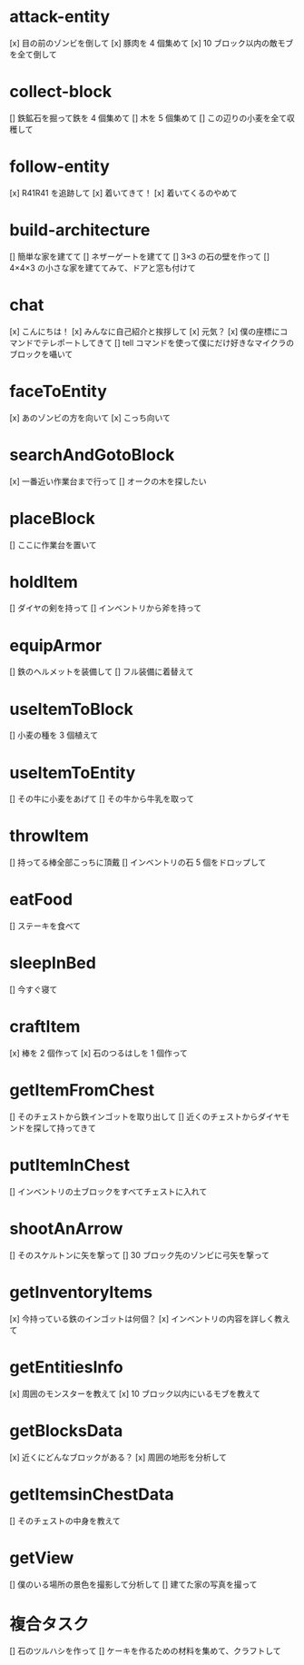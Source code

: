 # attack-entity

[x] 目の前のゾンビを倒して
[x] 豚肉を 4 個集めて
[x] 10 ブロック以内の敵モブを全て倒して

# collect-block

[] 鉄鉱石を掘って鉄を 4 個集めて
[] 木を 5 個集めて
[] この辺りの小麦を全て収穫して

# follow-entity

[x] R41R41 を追跡して
[x] 着いてきて！
[x] 着いてくるのやめて

# build-architecture

[] 簡単な家を建てて
[] ネザーゲートを建てて
[] 3×3 の石の壁を作って
[] 4×4×3 の小さな家を建ててみて、ドアと窓も付けて

# chat

[x] こんにちは！
[x] みんなに自己紹介と挨拶して
[x] 元気？
[x] 僕の座標にコマンドでテレポートしてきて
[] tell コマンドを使って僕にだけ好きなマイクラのブロックを囁いて

# faceToEntity

[x] あのゾンビの方を向いて
[x] こっち向いて

# searchAndGotoBlock

[x] 一番近い作業台まで行って
[] オークの木を探したい

# placeBlock

[] ここに作業台を置いて

# holdItem

[] ダイヤの剣を持って
[] インベントリから斧を持って

# equipArmor

[] 鉄のヘルメットを装備して
[] フル装備に着替えて

# useItemToBlock

[] 小麦の種を 3 個植えて

# useItemToEntity

[] その牛に小麦をあげて
[] その牛から牛乳を取って

# throwItem

[] 持ってる棒全部こっちに頂戴
[] インベントリの石 5 個をドロップして

# eatFood

[] ステーキを食べて

# sleepInBed

[] 今すぐ寝て

# craftItem

[x] 棒を 2 個作って
[x] 石のつるはしを 1 個作って

# getItemFromChest

[] そのチェストから鉄インゴットを取り出して
[] 近くのチェストからダイヤモンドを探して持ってきて

# putItemInChest

[] インベントリの土ブロックをすべてチェストに入れて

# shootAnArrow

[] そのスケルトンに矢を撃って
[] 30 ブロック先のゾンビに弓矢を撃って

# getInventoryItems

[x] 今持っている鉄のインゴットは何個？
[x] インベントリの内容を詳しく教えて

# getEntitiesInfo

[x] 周囲のモンスターを教えて
[x] 10 ブロック以内にいるモブを教えて

# getBlocksData

[x] 近くにどんなブロックがある？
[x] 周囲の地形を分析して

# getItemsinChestData

[] そのチェストの中身を教えて

# getView

[] 僕のいる場所の景色を撮影して分析して
[] 建てた家の写真を撮って

# 複合タスク

[] 石のツルハシを作って
[] ケーキを作るための材料を集めて、クラフトして
